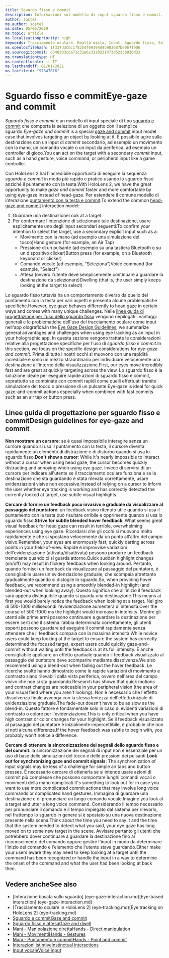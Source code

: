 ```yaml
---
title: Sguardo fisso e commit
description: Informazioni sul modello di input sguardo fisso e commit.
author: sostel
ms.author: sostel
ms.date: 05/05/2019
ms.topic: article
ms.localizationpriority: high
keywords: Tracciamento oculare, Realtà mista, Input, Sguardo fisso, Selezione oculare della destinazione, HoloLens 2, Selezione con gli occhi, visore VR realtà mista, visore VR di windows mixed reality, visore per realtà virtuale, HoloLens, MRTK, Mixed Reality Toolkit, sguardo
ms.openlocfilehash: 1f337d3cbc1f82b4f69194d4b903687be067f9d6
ms.sourcegitcommit: d340303cda71c31e6c3320231473d623c0930d33
ms.translationtype: HT
ms.contentlocale: it-IT
ms.lasthandoff: 01/01/2021
ms.locfileid: "97847876"
---
```

# <a name="eye-gaze-and-commit"></a><span data-ttu-id="9c4df-104">Sguardo fisso e commit</span><span class="sxs-lookup"><span data-stu-id="9c4df-104">Eye-gaze and commit</span></span>

<span data-ttu-id="9c4df-105">_Sguardo fisso e commit_ è un modello di input speciale di tipo [sguardo e commit](gaze-and-commit.md) che comporta la selezione di un oggetto con il semplice sguardo.</span><span class="sxs-lookup"><span data-stu-id="9c4df-105">_Eye-gaze and commit_ is a special [gaze and commit](gaze-and-commit.md) input model case that involves targeting an object by looking at it.</span></span> <span data-ttu-id="9c4df-106">È possibile agire sulla destinazione con un input di _commit_ secondario, ad esempio un movimento con la mano, un comando vocale o un input da periferica, ad esempio un controller di gioco.</span><span class="sxs-lookup"><span data-stu-id="9c4df-106">You can act on the target with a secondary _commit_ input, such as a hand gesture, voice command, or peripheral input like a game controller.</span></span> 

<span data-ttu-id="9c4df-107">Con HoloLens 2 hai l'incredibile opportunità di eseguire la sequenza _sguardo e commit_ in modo più rapido e pratico usando lo sguardo fisso anziché il puntamento con la testa.</span><span class="sxs-lookup"><span data-stu-id="9c4df-107">With HoloLens 2, we have the great opportunity to make _gaze and commit_ faster and more comfortable by using eye-gaze instead of head-gaze.</span></span> <span data-ttu-id="9c4df-108">Per estendere il comune modello di interazione [puntamento con la testa e commit](gaze-and-commit.md):</span><span class="sxs-lookup"><span data-stu-id="9c4df-108">To extend the common [head-gaze and commit](gaze-and-commit.md) interaction model:</span></span> 
1. <span data-ttu-id="9c4df-109">Guardare una destinazione</span><span class="sxs-lookup"><span data-stu-id="9c4df-109">Look at a target</span></span> 
2. <span data-ttu-id="9c4df-110">Per confermare l'intenzione di selezionare tale destinazione, usare esplicitamente uno degli input secondari seguenti:</span><span class="sxs-lookup"><span data-stu-id="9c4df-110">To confirm your intention to select the target, use a secondary explicit input such as a:</span></span>  
   - <span data-ttu-id="9c4df-111">Movimento con la mano (ad esempio una simulazione del tocco)</span><span class="sxs-lookup"><span data-stu-id="9c4df-111">Hand gesture (for example, an Air Tap)</span></span>
   - <span data-ttu-id="9c4df-112">Pressione di un pulsante (ad esempio su una tastiera Bluetooth o su un dispositivo clicker)</span><span class="sxs-lookup"><span data-stu-id="9c4df-112">Button press (for example, on a Bluetooth keyboard or clicker)</span></span>
   - <span data-ttu-id="9c4df-113">Comando vocale (ad esempio, "Seleziona")</span><span class="sxs-lookup"><span data-stu-id="9c4df-113">Voice command (for example, "Select")</span></span>
   - <span data-ttu-id="9c4df-114">Attesa (ovvero l'utente deve semplicemente continuare a guardare la destinazione da selezionare)</span><span class="sxs-lookup"><span data-stu-id="9c4df-114">Dwelling (that is, the user simply keeps looking at the target to select)</span></span>

<span data-ttu-id="9c4df-115">Lo sguardo fisso tuttavia ha un comportamento diverso da quello del puntamento con la testa per vari aspetti e presenta alcune problematiche specifiche.</span><span class="sxs-lookup"><span data-stu-id="9c4df-115">However, eye gaze behaves differently to head gaze in certain ways and comes with many unique challenges.</span></span> <span data-ttu-id="9c4df-116">Nelle [linee guida di progettazione per l'uso dello sguardo fisso](eye-tracking.md) vengono riepilogati i vantaggi generali e le problematiche dell'uso del tracciamento oculare come input nell'app olografica.</span><span class="sxs-lookup"><span data-stu-id="9c4df-116">In the [Eye Gaze Design Guidelines](eye-tracking.md), we summarize general advantages and challenges when using eye tracking as an input in your holographic app.</span></span> <span data-ttu-id="9c4df-117">In questa sezione vengono trattate le considerazioni relative alla progettazione specifiche per l'uso di _sguardo fisso e commit_.</span><span class="sxs-lookup"><span data-stu-id="9c4df-117">In this section, we focus on the specific design considerations for _eye-gaze and commit_.</span></span>
<span data-ttu-id="9c4df-118">Prima di tutto i nostri occhi si muovono con una rapidità incredibile e sono un mezzo straordinario per individuare velocemente una destinazione all'interno della visualizzazione.</span><span class="sxs-lookup"><span data-stu-id="9c4df-118">First, our eyes move incredibly fast and are great at quickly targeting across the view.</span></span> <span data-ttu-id="9c4df-119">Lo sguardo fisso è la soluzione ideale per eseguire rapide azioni di sguardo fisso e commit, soprattutto se combinate con commit rapidi come quelli effettuati tramite simulazione del tocco o pressione di un pulsante.</span><span class="sxs-lookup"><span data-stu-id="9c4df-119">Eye-gaze is ideal for quick gaze-and-commit actions especially when combined with fast commits such as an air tap or button press.</span></span>
   
## <a name="design-guidelines-for-eye-gaze-and-commit"></a><span data-ttu-id="9c4df-120">Linee guida di progettazione per sguardo fisso e commit</span><span class="sxs-lookup"><span data-stu-id="9c4df-120">Design guidelines for eye-gaze and commit</span></span>

<span data-ttu-id="9c4df-121">**Non mostrare un cursore**: se è quasi impossibile interagire senza un cursore quando si usa il puntamento con la testa, il cursore diventa rapidamente un elemento di distrazione e di disturbo quando si usa lo sguardo fisso.</span><span class="sxs-lookup"><span data-stu-id="9c4df-121">**Don't show a cursor**: While it's nearly impossible to interact without a cursor when using head gaze, the cursor becomes quickly distracting and annoying when using eye gaze.</span></span> <span data-ttu-id="9c4df-122">Invece di servirsi di un cursore per indicare all'utente se il tracciamento oculare funziona e se la destinazione che sta guardando è stata rilevata correttamente, usare evidenziazioni visive non eccessive.</span><span class="sxs-lookup"><span data-stu-id="9c4df-122">Instead of relying on a cursor to inform the user whether eye tracking is working and has correctly detected the currently looked at target, use subtle visual highlights.</span></span>

<span data-ttu-id="9c4df-123">**Cercare di fornire un feedback poco invasivo e graduale da visualizzare al passaggio del puntatore**: un feedback visivo ritenuto utile quando si usa il puntamento con la testa può risultare orribile e opprimente quando si usa lo sguardo fisso.</span><span class="sxs-lookup"><span data-stu-id="9c4df-123">**Strive for subtle blended hover feedback**: What seems great visual feedback for head gaze can result in terrible, overwhelming experiences using eye gaze.</span></span> <span data-ttu-id="9c4df-124">Ricordarsi che gli occhi si muovono molto rapidamente e che si spostano velocemente da un punto all'altro del campo visivo.</span><span class="sxs-lookup"><span data-stu-id="9c4df-124">Remember, your eyes are enormously fast, quickly darting across points in your field-of-view.</span></span> <span data-ttu-id="9c4df-125">Rapide e improvvise variazioni dell'evidenziazione (attivata/disattivata) possono produrre un feedback tremolante quando ci si guarda attorno.</span><span class="sxs-lookup"><span data-stu-id="9c4df-125">Quick sudden highlight changes (on/off) may result in flickery feedback when looking around.</span></span> <span data-ttu-id="9c4df-126">Pertanto, quando fornisci un feedback da visualizzare al passaggio del puntatore, è consigliabile usare un'evidenziazione graduale, che scompaia altrettanto gradualmente quando si distoglie lo sguardo.</span><span class="sxs-lookup"><span data-stu-id="9c4df-126">So, when providing hover feedback, we recommend using a smoothly blended-in highlight (and blended-out when looking away).</span></span> <span data-ttu-id="9c4df-127">Questo significa che all'inizio il feedback sarà appena distinguibile quando si guarda una destinazione.</span><span class="sxs-lookup"><span data-stu-id="9c4df-127">This means at first you would barely notice the feedback when looking at a target.</span></span> <span data-ttu-id="9c4df-128">Nel giro di 500-1000 millisecondi l'evidenziazione aumenterà di intensità.</span><span class="sxs-lookup"><span data-stu-id="9c4df-128">Over the course of 500-1000 ms the highlight would increase in intensity.</span></span> <span data-ttu-id="9c4df-129">Mentre gli utenti alle prime armi possono continuare a guardare la destinazione per essere certi che il sistema l'abbia determinata correttamente, gli utenti esperti possono guardare ed eseguire il commit rapidamente senza attendere che il feedback compaia con la massima intensità.</span><span class="sxs-lookup"><span data-stu-id="9c4df-129">While novice users could keep looking at the target to ensure the system has correctly determined the focused target, expert users could quickly gaze-and-commit without waiting until the feedback is at its full intensity.</span></span> <span data-ttu-id="9c4df-130">È anche consigliabile applicare un effetto graduale quando il feedback visualizzato al passaggio del puntatore deve scomparire mediante dissolvenza.</span><span class="sxs-lookup"><span data-stu-id="9c4df-130">We also recommend using a blend-out when fading out the hover feedback.</span></span> <span data-ttu-id="9c4df-131">Le ricerche svolte hanno dimostrato come le rapide variazioni di movimento e contrasto siano rilevabili dalla vista periferica, ovvero nell'area del campo visivo che non si sta guardando.</span><span class="sxs-lookup"><span data-stu-id="9c4df-131">Research has shown that quick motions and contrast changes are noticeable in your peripheral vision (the area of your visual field where you aren't looking).</span></span>
<span data-ttu-id="9c4df-132">Non è necessario che l'effetto dissolvenza finale avvenga con la stessa lentezza dell'effetto iniziale di evidenziazione graduale.</span><span class="sxs-lookup"><span data-stu-id="9c4df-132">The fade-out doesn't have to be as slow as the blend-in.</span></span> <span data-ttu-id="9c4df-133">Questo fattore è fondamentale solo in caso di evidenti variazioni di contrasto o colore per l'evidenziazione.</span><span class="sxs-lookup"><span data-stu-id="9c4df-133">This is only critical when you have high contrast or color changes for your highlight.</span></span> <span data-ttu-id="9c4df-134">Se il feedback visualizzato al passaggio del puntatore è inizialmente impercettibile, è probabile che non si noti alcuna differenza.</span><span class="sxs-lookup"><span data-stu-id="9c4df-134">If the hover feedback was subtle to begin with, you probably won't notice a difference.</span></span>

<span data-ttu-id="9c4df-135">**Cercare di ottenere la sincronizzazione dei segnali dello sguardo fisso e del commit**: la sincronizzazione dei segnali di input non è essenziale per un uso di base delle simulazioni del tocco e delle pressioni dei pulsanti.</span><span class="sxs-lookup"><span data-stu-id="9c4df-135">**Look out for synchronizing gaze and commit signals**: The synchronization of input signals may be less of a challenge for simple air taps and button presses.</span></span> <span data-ttu-id="9c4df-136">È necessario cercare di ottenerla se si intende usare azioni di commit più complesse che possono comportare lunghi comandi vocali o movimenti della mano complicati.</span><span class="sxs-lookup"><span data-stu-id="9c4df-136">It's something to look out for in case you want to use more complicated commit actions that may involve long voice commands or complicated hand gestures.</span></span> <span data-ttu-id="9c4df-137">Immagina di guardare una destinazione e di pronunciare un lungo comando vocale.</span><span class="sxs-lookup"><span data-stu-id="9c4df-137">Imagine you look at a target and utter a long voice command.</span></span> <span data-ttu-id="9c4df-138">Considerando il tempo necessario per pronunciare il comando e il tempo impiegato dal sistema per rilevarlo, nel frattempo lo sguardo in genere si è spostato su una nuova destinazione presente nella scena.</span><span class="sxs-lookup"><span data-stu-id="9c4df-138">Think about the time you need to say it and the time that the system needed to detect what you said, your eye gaze has long moved on to some new target in the scene.</span></span> <span data-ttu-id="9c4df-139">Avvisare pertanto gli utenti che potrebbero dover continuare a guardare la destinazione fino al riconoscimento del comando oppure gestire l'input in modo da determinare l'inizio del comando e l'elemento che l'utente stava guardando.</span><span class="sxs-lookup"><span data-stu-id="9c4df-139">Either make your users aware they may need to keep looking at a target until the command has been recognized or handle the input in a way to determine the onset of the command and what the user had been looking at back then.</span></span>

## <a name="see-also"></a><span data-ttu-id="9c4df-140">Vedere anche</span><span class="sxs-lookup"><span data-stu-id="9c4df-140">See also</span></span>

* <span data-ttu-id="9c4df-141">[Interazione basata sullo sguardo] (eye-gaze-interaction.md)</span><span class="sxs-lookup"><span data-stu-id="9c4df-141">[Eye-based interaction] (eye-gaze-interaction.md)</span></span>
* <span data-ttu-id="9c4df-142">[Tracciamento oculare in HoloLens 2] (eye-tracking.md)</span><span class="sxs-lookup"><span data-stu-id="9c4df-142">[Eye tracking on HoloLens 2] (eye-tracking.md)</span></span>
* [<span data-ttu-id="9c4df-143">Sguardo e commit</span><span class="sxs-lookup"><span data-stu-id="9c4df-143">Gaze and commit</span></span>](gaze-and-commit.md)
* [<span data-ttu-id="9c4df-144">Sguardo fisso e attesa</span><span class="sxs-lookup"><span data-stu-id="9c4df-144">Gaze and dwell</span></span>](gaze-and-dwell.md)
* [<span data-ttu-id="9c4df-145">Mani - Manipolazione diretta</span><span class="sxs-lookup"><span data-stu-id="9c4df-145">Hands - Direct manipulation</span></span>](direct-manipulation.md)
* [<span data-ttu-id="9c4df-146">Mani - Movimenti</span><span class="sxs-lookup"><span data-stu-id="9c4df-146">Hands - Gestures</span></span>](gaze-and-commit.md#composite-gestures)
* [<span data-ttu-id="9c4df-147">Mani - Puntamento e commit</span><span class="sxs-lookup"><span data-stu-id="9c4df-147">Hands - Point and commit</span></span>](point-and-commit.md)
* [<span data-ttu-id="9c4df-148">Interazioni istintive</span><span class="sxs-lookup"><span data-stu-id="9c4df-148">Instinctual interactions</span></span>](interaction-fundamentals.md)
* [<span data-ttu-id="9c4df-149">Input vocale</span><span class="sxs-lookup"><span data-stu-id="9c4df-149">Voice input</span></span>](voice-input.md)
